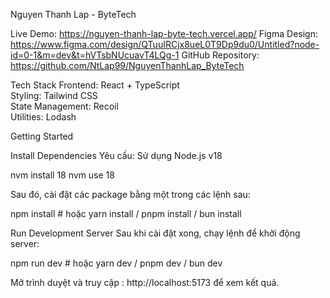 Nguyen Thanh Lap - ByteTech

Live Demo: https://nguyen-thanh-lap-byte-tech.vercel.app/
Figma Design: https://www.figma.com/design/QTuuIRCjx8ueL0T9Dp9du0/Untitled?node-id=0-1&m=dev&t=hVTsbNUcuavT4LQg-1
GitHub Repository: https://github.com/NtLap99/NguyenThanhLap_ByteTech

Tech Stack
Frontend: React + TypeScript  
Styling: Tailwind CSS  
State Management: Recoil  
Utilities: Lodash  

Getting Started

Install Dependencies
Yêu cầu: Sử dụng Node.js v18

nvm install 18
nvm use 18

Sau đó, cài đặt các package bằng một trong các lệnh sau:  

npm install   # hoặc yarn install / pnpm install / bun install

Run Development Server
Sau khi cài đặt xong, chạy lệnh để khởi động server:  

npm run dev  # hoặc yarn dev / pnpm dev / bun dev

Mở trình duyệt và truy cập : http://localhost:5173 để xem kết quả.  



